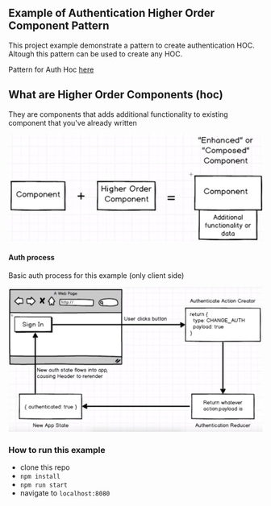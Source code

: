 ## Example of Authentication Higher Order Component Pattern
This project example demonstrate a pattern to create authentication HOC. Altough this pattern can be used to create any HOC.

Pattern for Auth Hoc [here](https://github.com/heron2014/hoc/blob/master/src/components/require_authentication.js)

## What are  Higher Order Components (hoc)

They are components that adds additional functionality to existing component that you've already written

![hoc](img-readme/hoc.png)

#### Auth process
Basic auth process for this example (only client side)

![auth](img-readme/auth-process.png)

### How to run this example
- clone this repo
- ```npm install```
- ```npm run start```
- navigate to ```localhost:8080```
